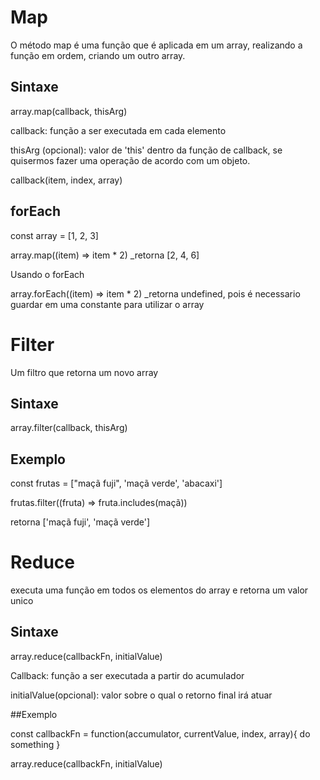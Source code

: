 # Map

O método map é uma função que é aplicada em um array, realizando a função em ordem, criando um outro array.

## Sintaxe

array.map(callback, thisArg)

callback: função a ser executada em cada elemento

thisArg (opcional): valor de 'this' dentro da função de callback, se quisermos fazer uma operação de acordo com um objeto.


callback(item, index, array)

## forEach

const array = [1, 2, 3]

array.map((item) => item * 2) _retorna [2, 4, 6]

Usando o forEach

array.forEach((item) => item * 2) _retorna undefined, pois é necessario guardar em uma constante para utilizar o array

# Filter

Um filtro que retorna um novo array

## Sintaxe

array.filter(callback, thisArg)

## Exemplo

const frutas = ["maçã fuji", 'maçã verde', 'abacaxi']

frutas.filter((fruta) => fruta.includes(maçã))

retorna ['maçã fuji', 'maçã verde']

# Reduce

executa uma função em todos os elementos do array e retorna um valor unico

## Sintaxe

array.reduce(callbackFn, initialValue)

Callback: função a ser executada a partir do acumulador

initialValue(opcional): valor sobre o qual o retorno final irá atuar

##Exemplo

const callbackFn = function(accumulator, currentValue, index, array){
    do something
}

array.reduce(callbackFn, initialValue)